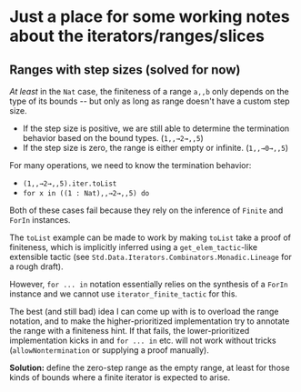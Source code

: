 # Just a place for some working notes about the iterators/ranges/slices

## Ranges with step sizes (solved for now)

*At least* in the `Nat` case, the finiteness of a range `a,,b` only depends on the type of its bounds -- but only as long as range doesn't have a custom step size.

* If the step size is positive, we are still able to determine the termination behavior based on the bound types. (`1,,→2→,,5`)
* If the step size is zero, the range is either empty or infinite. (`1,,→0→,,5`)

For many operations, we need to know the termination behavior:

* `(1,,→2→,,5).iter.toList`
* `for x in ((1 : Nat),,→2→,,5) do`

Both of these cases fail because they rely on the inference of `Finite` and `ForIn` instances.

The `toList` example can be made to work by making `toList` take a proof of finiteness, which is implicitly inferred using a `get_elem_tactic`-like extensible tactic (see `Std.Data.Iterators.Combinators.Monadic.Lineage` for a rough draft).

However, `for ... in` notation essentially relies on the synthesis of a `ForIn` instance and we cannot use `iterator_finite_tactic` for this.

The best (and still bad) idea I can come up with is to overload the range notation, and to make the higher-prioritized implementation try to annotate the range with a finiteness hint. If that fails, the lower-prioritized implementation kicks in and `for ... in` etc. will not work without tricks (`allowNontermination` or supplying a proof manually).

**Solution:** define the zero-step range as the empty range, at least for
those kinds of bounds where a finite iterator is expected to arise.


